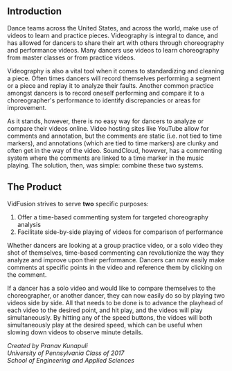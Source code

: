 ## Introduction
Dance teams across the United States, and across the world, make use of videos to learn and practice pieces. Videography is integral to dance, and has allowed for dancers to share their art with others through choreography and performance videos. Many dancers use videos to learn choreography from master classes or from practice videos.

Videography is also a vital tool when it comes to standardizing and cleaning a piece. Often times dancers will record themselves performing a segment or a piece and replay it to analyze their faults. Another common practice amongst dancers is to record oneself performing and compare it to a choreographer's performance to identify discrepancies or areas for improvement.

As it stands, however, there is no easy way for dancers to analyze or compare their videos online. Video hosting sites like YouTube allow for comments and annotation, but the comments are static (i.e. not tied to time markers), and annotations (which are tied to time markers) are clunky and often get in the way of the video. SoundCloud, however, has a commenting system where the comments are linked to a time marker in the music playing. The solution, then, was simple: combine these two systems.

## The Product
VidFusion strives to serve **two** specific purposes:

1. Offer a time-based commenting system for targeted choreography analysis  
2. Facilitate side-by-side playing of videos for comparison of performance

Whether dancers are looking at a group practice video, or a solo video they shot of themselves, time-based commenting can revolutionize the way they analyze and improve upon their performance. Dancers can now easily make comments at specific points in the video and reference them by clicking on the comment.

If a dancer has a solo video and would like to compare themselves to the choreographer, or another dancer, they can now easily do so by playing two videos side by side. All that needs to be done is to advance the playhead of each video to the desired point, and hit play, and the videos will play simultaneously. By hitting any of the speed buttons, the vidoes will both simultaneously play at the desired speed, which can be useful when slowing down videos to observe minute details. 

_Created by Pranav Kunapuli_  
_University of Pennsylvania Class of 2017_  
_School of Engineering and Applied Sciences_
